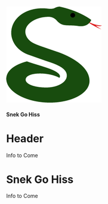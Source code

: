 ![Snek Logo](https://raw.githubusercontent.com/SnekCrypto/Snek/gh-pages/LOGO.png "SNEK")

#### Snek Go Hiss
 <div class="Snek Go Hiss">
  <h1>Header</h1>
  <p>Info to Come</p>
</div> 
 <div class="header">
  <h1>Snek Go Hiss</h1>
  <p>Info to Come</p>
</div> 
